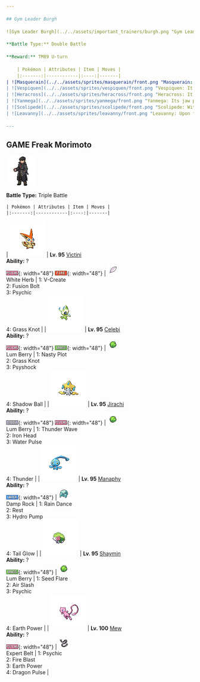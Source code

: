 ```yaml
---

## Gym Leader Burgh

![Gym Leader Burgh](../../assets/important_trainers/burgh.png "Gym Leader Burgh")

**Battle Type:** Double Battle

**Reward:** TM89 U-turn

    | Pokémon | Attributes | Item | Moves |
    |:-------:|------------|:----:|-------|
| ![Masquerain](../../assets/sprites/masquerain/front.png "Masquerain: Its antennae have eye patterns on them. Its four wings enable it to hover and fly in any direction.") | **Lv. 28** [Masquerain](../../pokemon/masquerain.md/)<br>**Ability:** <span class="tooltip" title="Gives full immunity to all Ground-type moves.">Levitate</span><br>![bug](../../assets/types/bug.png "Bug"){: width="48"} ![water](../../assets/types/water.png "Water"){: width="48"} | No Item | 1: <span class='tooltip' title='The user shoots boiling hot water at its target. It may also leave the target with a burn.'>Scald</span><br>2: <span class='tooltip' title='The target is attacked with powdery scales blown by wind. It may also raise all the user’s stats.'>Silver Wind</span><br>3: <span class='tooltip' title='The user scatters a cloud of paralyzing powder. It may leave the target with paralysis.'>Stun Spore</span><br>4: <span class='tooltip' title='The user attacks with a gust of chilled air. It also reduces the targets’ Speed stat.'>Icy Wind</span> |
| ![Vespiquen](../../assets/sprites/vespiquen/front.png "Vespiquen: It releases various pheromones to make the grubs in its body do its bidding while fighting foes.") | **Lv. 28** [Vespiquen](../../pokemon/vespiquen.md/)<br>**Ability:** <span class="tooltip" title="Lowers the foe’s Attack stat.">Intimidate</span><br>![bug](../../assets/types/bug.png "Bug"){: width="48"} ![flying](../../assets/types/flying.png "Flying"){: width="48"} | No Item | 1: <span class='tooltip' title='The user nimbly strikes the target. If the user is not holding an item, this attack inflicts massive damage.'>Acrobatics</span><br>2: <span class='tooltip' title='A move that leaves the target badly poisoned. Its poison damage worsens every turn.'>Toxic</span><br>3: <span class='tooltip' title='The user calls out its underlings to heal it. The user regains up to half of its max HP.'>Heal Order</span><br>4: <span class='tooltip' title='After making its attack, the user rushes back to switch places with a party Pokémon in waiting.'>U-turn</span> |
| ![Heracross](../../assets/sprites/heracross/front.png "Heracross: It loves sweet honey. To keep all the honey to itself, it hurls rivals away with its prized horn.") | **Lv. 28** [Heracross](../../pokemon/heracross.md/)<br>**Ability:** <span class="tooltip" title="Boosts Attack if there is a status problem.">Guts</span><br>![bug](../../assets/types/bug.png "Bug"){: width="48"} ![fighting](../../assets/types/fighting.png "Fighting"){: width="48"} | ![Flame Orb](../../assets/items/flame-orb.png "Flame Orb")<br><span class="tooltip" title="An item to be held by a Pokémon. It is a bizarre orb that inflicts a burn on the holder in battle.">Flame Orb</span> | 1: <span class='tooltip' title='The user attacks with a swift chop. It can also break any barrier such as Light Screen and Reflect.'>Brick Break</span><br>2: <span class='tooltip' title='The user confounds the target with speed, then slashes. The attack lands without fail.'>Aerial Ace</span><br>3: <span class='tooltip' title='The user bites the target. If the target is holding a Berry, the user eats it and gains its effect.'>Bug Bite</span><br>4: <span class='tooltip' title='The user slashes the target the instant an opportunity arises. Critical hits land more easily.'>Night Slash</span> |
| ![Yanmega](../../assets/sprites/yanmega/front.png "Yanmega: Its jaw power is incredible. It is adept at biting apart foes while flying by at high speed.") | **Lv. 28** [Yanmega](../../pokemon/yanmega.md/)<br>**Ability:** <span class="tooltip" title="Its Speed stat is gradually boosted.">Speed Boost</span><br>![bug](../../assets/types/bug.png "Bug"){: width="48"} ![flying](../../assets/types/flying.png "Flying"){: width="48"} | No Item | 1: <span class='tooltip' title='It enables the user to evade all attacks. Its chance of failing rises if it is used in succession.'>Protect</span><br>2: <span class='tooltip' title='After making its attack, the user rushes back to switch places with a party Pokémon in waiting.'>U-turn</span><br>3: <span class='tooltip' title='The user attacks with a blade of air that slices even the sky. It may also make the target flinch.'>Air Slash</span><br>4: <span class='tooltip' title='The user attacks with a sinister beam of light. It may also confuse the target.'>Signal Beam</span> |
| ![Scolipede](../../assets/sprites/scolipede/front.png "Scolipede: With quick movements, it chases down its foes, attacking relentlessly with its horns until it prevails.") | **Lv. 30** [Scolipede](../../pokemon/scolipede.md/)<br>**Ability:** <span class="tooltip" title="May poison targets when a Pokémon makes contact.">Poison Touch</span><br>![bug](../../assets/types/bug.png "Bug"){: width="48"} ![poison](../../assets/types/poison.png "Poison"){: width="48"} | ![Sitrus Berry](../../assets/items/sitrus-berry.png "Sitrus Berry")<br><span class="tooltip" title="If held by a Pokémon, it heals the user’s HP a little.">Sitrus Berry</span> | 1: <span class='tooltip' title='A move that leaves the target badly poisoned. Its poison damage worsens every turn.'>Toxic</span><br>2: <span class='tooltip' title='The user attacks the target by smashing into it with incredible force. It may also confuse the target.'>Rock Climb</span><br>3: <span class='tooltip' title='Using its tough and impressive horn, the user rams into the target with no letup.'>Megahorn</span><br>4: <span class='tooltip' title='Large boulders are hurled at the opposing team to inflict damage. It may also make the targets flinch.'>Rock Slide</span> |
| ![Leavanny](../../assets/sprites/leavanny/front.png "Leavanny: Upon finding a small Pokémon, it weaves clothing for it from leaves, using the cutters on its arms and sticky silk.") | **Lv. 30** [Leavanny](../../pokemon/leavanny.md/)<br>**Ability:** <span class="tooltip" title="Powers up Bug-type moves in a pinch.">Swarm</span><br>![bug](../../assets/types/bug.png "Bug"){: width="48"} ![grass](../../assets/types/grass.png "Grass"){: width="48"} | ![Sitrus Berry](../../assets/items/sitrus-berry.png "Sitrus Berry")<br><span class="tooltip" title="If held by a Pokémon, it heals the user’s HP a little.">Sitrus Berry</span> | 1: <span class='tooltip' title='It enables the user to evade all attacks. Its chance of failing rises if it is used in succession.'>Protect</span><br>2: <span class='tooltip' title='The user handles a sharp leaf like a sword and attacks by cutting its target. Critical hits land more easily.'>Leaf Blade</span><br>3: <span class='tooltip' title='The user slashes at the target by crossing its scythes or claws as if they were a pair of scissors.'>X-Scissor</span><br>4: <span class='tooltip' title='The user plays a pleasant melody that lulls the target into a deep sleep.'>Grass Whistle</span> |

---
```


## GAME Freak Morimoto

![GAME Freak Morimoto](../../assets/important_trainers/morimoto.png "GAME Freak Morimoto")

**Battle Type:** Triple Battle

    | Pokémon | Attributes | Item | Moves |
    |:-------:|------------|:----:|-------|
| ![Victini](../../assets/sprites/victini/front.png "Victini: This Pokémon brings victory. It is said that Trainers with Victini always win, regardless of the type of encounter.") | **Lv. 95** [Victini](../../pokemon/victini.md/)<br>**Ability:** ?<br>![psychic](../../assets/types/psychic.png "Psychic"){: width="48"} ![fire](../../assets/types/fire.png "Fire"){: width="48"} | ![White Herb](../../assets/items/white-herb.png "White Herb")<br><span class="tooltip" title="An item to be held by a Pokémon. It restores any lowered stat in battle. It can be used only once.">White Herb</span> | 1: <span class='tooltip' title='With a hot flame on its forehead, the user hurls itself at its target. It lowers the user’s Defense, Sp. Def, and Speed stats.'>V-Create</span><br>2: <span class='tooltip' title='The user throws down a giant thunderbolt. This attack does greater damage when influenced by an enormous flame.'>Fusion Bolt</span><br>3: <span class='tooltip' title='The target is hit by a strong telekinetic force. It may also reduce the target’s Sp. Def stat.'>Psychic</span><br>4: <span class='tooltip' title='The user snares the target with grass and trips it. The heavier the target, the greater the damage.'>Grass Knot</span> |
| ![Celebi](../../assets/sprites/celebi/front.png "Celebi: It has the power to travel across time, but it is said to appear only in peaceful times.") | **Lv. 95** [Celebi](../../pokemon/celebi.md/)<br>**Ability:** ?<br>![psychic](../../assets/types/psychic.png "Psychic"){: width="48"} ![grass](../../assets/types/grass.png "Grass"){: width="48"} | ![Lum Berry](../../assets/items/lum-berry.png "Lum Berry")<br><span class="tooltip" title="If held by a Pokémon, it recovers from any status problem.">Lum Berry</span> | 1: <span class='tooltip' title='The user stimulates its brain by thinking bad thoughts. It sharply raises the user’s Sp. Atk.'>Nasty Plot</span><br>2: <span class='tooltip' title='The user snares the target with grass and trips it. The heavier the target, the greater the damage.'>Grass Knot</span><br>3: <span class='tooltip' title='The user materializes an odd psychic wave to attack the target. This attack does physical damage.'>Psyshock</span><br>4: <span class='tooltip' title='The user hurls a shadowy blob at the target. It may also lower the target’s Sp. Def stat.'>Shadow Ball</span> |
| ![Jirachi](../../assets/sprites/jirachi/front.png "Jirachi: It is said to have the ability to grant any wish for just one week every thousand years.") | **Lv. 95** [Jirachi](../../pokemon/jirachi.md/)<br>**Ability:** ?<br>![steel](../../assets/types/steel.png "Steel"){: width="48"} ![psychic](../../assets/types/psychic.png "Psychic"){: width="48"} | ![Lum Berry](../../assets/items/lum-berry.png "Lum Berry")<br><span class="tooltip" title="If held by a Pokémon, it recovers from any status problem.">Lum Berry</span> | 1: <span class='tooltip' title='A weak electric charge is launched at the target. It causes paralysis if it hits.'>Thunder Wave</span><br>2: <span class='tooltip' title='The user slams the target with its steel-hard head. It may also make the target flinch.'>Iron Head</span><br>3: <span class='tooltip' title='The user attacks the target with a pulsing blast of water. It may also confuse the target.'>Water Pulse</span><br>4: <span class='tooltip' title='A wicked thunderbolt is dropped on the target to inflict damage. It may also leave the target with paralysis.'>Thunder</span> |
| ![Manaphy](../../assets/sprites/manaphy/front.png "Manaphy: It is born with a wondrous power that lets it bond with any kind of Pokémon.") | **Lv. 95** [Manaphy](../../pokemon/manaphy.md/)<br>**Ability:** ?<br>![water](../../assets/types/water.png "Water"){: width="48"} | ![Damp Rock](../../assets/items/damp-rock.png "Damp Rock")<br><span class="tooltip" title="A Pokémon held item that extends the duration of the move Rain Dance used by the holder.">Damp Rock</span> | 1: <span class='tooltip' title='The user summons a heavy rain that falls for five turns, powering up Water-type moves.'>Rain Dance</span><br>2: <span class='tooltip' title='The user goes to sleep for two turns. It fully restores the user’s HP and heals any status problem.'>Rest</span><br>3: <span class='tooltip' title='The target is blasted by a huge volume of water launched under great pressure.'>Hydro Pump</span><br>4: <span class='tooltip' title='The user stares at flashing lights to focus its mind, drastically raising its Sp. Atk stat.'>Tail Glow</span> |
| ![Shaymin](../../assets/sprites/shaymin-land/front.png "Shaymin: The flowers all over its body burst into bloom if it is lovingly hugged and senses gratitude.") | **Lv. 95** [Shaymin](../../pokemon/shaymin-land.md/)<br>**Ability:** ?<br>![grass](../../assets/types/grass.png "Grass"){: width="48"} | ![Lum Berry](../../assets/items/lum-berry.png "Lum Berry")<br><span class="tooltip" title="If held by a Pokémon, it recovers from any status problem.">Lum Berry</span> | 1: <span class='tooltip' title='The user emits a shock wave from its body to attack its target. It may harshly lower the target’s Sp. Def.'>Seed Flare</span><br>2: <span class='tooltip' title='The user attacks with a blade of air that slices even the sky. It may also make the target flinch.'>Air Slash</span><br>3: <span class='tooltip' title='The target is hit by a strong telekinetic force. It may also reduce the target’s Sp. Def stat.'>Psychic</span><br>4: <span class='tooltip' title='The user makes the ground under the target erupt with power. It may also lower the target’s Sp. Def.'>Earth Power</span> |
| ![Mew](../../assets/sprites/mew/front.png "Mew: Because it can use all kinds of moves, many scientists believe Mew to be the ancestor of Pokémon.") | **Lv. 100** [Mew](../../pokemon/mew.md/)<br>**Ability:** ?<br>![psychic](../../assets/types/psychic.png "Psychic"){: width="48"} | ![Expert Belt](../../assets/items/expert-belt.png "Expert Belt")<br><span class="tooltip" title="An item to be held by a Pokémon. It is a well-worn belt that slightly boosts the power of supereffective moves.">Expert Belt</span> | 1: <span class='tooltip' title='The target is hit by a strong telekinetic force. It may also reduce the target’s Sp. Def stat.'>Psychic</span><br>2: <span class='tooltip' title='The target is attacked with an intense blast of all-consuming fire. It may also leave the target with a burn.'>Fire Blast</span><br>3: <span class='tooltip' title='The user makes the ground under the target erupt with power. It may also lower the target’s Sp. Def.'>Earth Power</span><br>4: <span class='tooltip' title='The target is attacked with a shock wave generated by the user’s gaping mouth.'>Dragon Pulse</span> |


